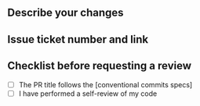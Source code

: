 ## Describe your changes

## Issue ticket number and link

## Checklist before requesting a review
- [ ] The PR title follows the [conventional commits specs]
- [ ] I have performed a self-review of my code
